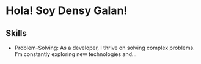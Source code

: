 # Hola! Soy Densy Galan!


## Skills
- Problem-Solving: As a developer, I thrive on solving complex problems. I’m constantly exploring new technologies and...
